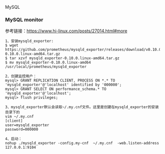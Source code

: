 MySQL 

### MySQL monitor

参考链接：https://www.hi-linux.com/posts/27014.html#more

    1、安装mysqld_exporter:
    $ wget https://github.com/prometheus/mysqld_exporter/releases/download/v0.10.0/mysqld_exporter-0.10.0.linux-amd64.tar.gz
    $ tar xzvf mysqld_exporter-0.10.0.linux-amd64.tar.gz
    $ mv mysqld_exporter-0.10.0.linux-amd64 /usr/local/prometheus/mysqld_exporter

    2、创建监控用户：
    mysql> GRANT REPLICATION CLIENT, PROCESS ON *.* TO 'mysqld_exporter'@'localhost' identified by '000000';
    mysql> GRANT SELECT ON performance_schema.* TO 'mysqld_exporter'@'localhost';
    mysql> flush privileges;

    3、mysqld_exporter默认会读取~/.my.cnf文件。这里是创建在mysqld_exporter的安装目录下的
    vim ~/.my.cnf
    [client]
    user=mysqld_exporter
    password=000000

    4、启动：
    nohup ./mysqld_exporter -config.my-cnf  ~/.my.cnf  -web.listen-address 127.0.0.1:9104






